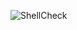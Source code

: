 ![ShellCheck](https://github.com/JesusAM12/validacion-script-sh/actions/workflows/validate.yml/badge.svg)
